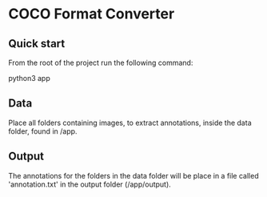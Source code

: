 # COCO Format Converter

## Quick start
From the root of the project run the following command:

python3 app

## Data
Place all folders containing images, to extract annotations, inside the data folder, found in /app.

## Output
The annotations for the folders in the data folder will be place in a file called
'annotation.txt' in the output folder (/app/output).
